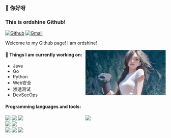 ### 👋 你好呀
### This is ordshine Github!

[![Github](https://img.shields.io/badge/-Github-000?style=flat&logo=Github&logoColor=white)](https://github.com/ordshine)
[![Gmail](https://img.shields.io/badge/-Gmail-c14438?style=flat&logo=Gmail&logoColor=white)](mailto:ordshine@gmail.com)

Welcome to my Github page! I am ordshine!  

<img align="right" alt="img" src="https://github.com/ordshine/ordshine/blob/main/wallhaven-exwgw8.png" width="50%" height="auto" />


#### 🌱 Things I am currently working on: 
- Java
- Go
- Python
- Web安全
- 渗透测试
- DevSecOps





#### Programming languages and tools: 
<p>
<img width="50%" align="right" src="https://github-readme-stats.vercel.app/api?username=ordshine&show_icons=true&hide_border=true" />

<code><img width="10%" src="https://www.vectorlogo.zone/logos/java/java-ar21.svg"></code>
<code><img width="10%" src="https://www.vectorlogo.zone/logos/python/python-ar21.svg"></code>
<code><img width="8%" src="https://www.vectorlogo.zone/logos/r-project/r-project-icon.svg"></code>
<br />
<code><img width="10%" src="https://www.vectorlogo.zone/logos/pocoo_flask/pocoo_flask-ar21.svg"></code>
<code><img width="10%" src="https://www.vectorlogo.zone/logos/mysql/mysql-ar21.svg"></code>
<br />
<code><img width="10%" src="https://www.vectorlogo.zone/logos/apache_spark/apache_spark-ar21.svg"></code>
<code><img width="10%" src="https://www.vectorlogo.zone/logos/apache_hadoop/apache_hadoop-ar21.svg"></code>
<code><img width="10%" src="https://www.vectorlogo.zone/logos/git-scm/git-scm-ar21.svg"></code>
</p>
